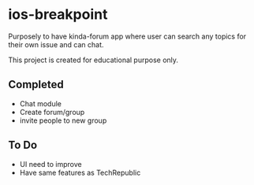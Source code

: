 # ios-breakpoint
Purposely to have kinda-forum app where user can search any topics for their own issue and can chat.

This project is created for educational purpose only.

## Completed
* Chat module
* Create forum/group
* invite people to new group

## To Do
* UI need to improve
* Have same features as TechRepublic
